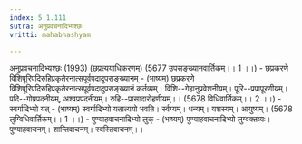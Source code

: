 ```yaml
---
index: 5.1.111
sutra: अनुप्रवचनादिभ्यश्छः
vritti: mahabhashyam

---
```

 अनुप्रवचनादिभ्यश्छः (1993) (छप्रत्ययाधिकरणम्) (5677 उपसङ्ख्यानवार्तिकम्।। 1 ।।) - छप्रकरणे विशिपूरिपदिरुहिप्रकृतेरनात्सपूर्वपदादुपसङ्ख्यानम् - (भाष्यम्) छप्रकरणे विशिपूरिपदिरुहिप्रकृतेरनात्सपूर्वपदादुपसङ्ख्यानं कर्तव्यम्। विशि--गेहानुप्रवेशनीयम्। पूरि--प्रपापूरणीयम्। पदि--गोप्रपदनीयम्, अश्वप्रपदनीयम्। रुहि--प्रासादारोहणीयम्।। (5678 विधिवार्तिकम्।। 2 ।।) - स्वर्गादिभ्यो यत् - (भाष्यम्) स्वर्गादिभ्यो यत्प्रत्ययो भवति। र्स्वग्यम्। धन्यम्। यशस्यम्। आयुष्यम्। (5678 लुग्विधिवार्तिकम्।। 1 ।।) - पुण्याहवाचनादिभ्यो लुक् - (भाष्यम्) पुण्याहवाचनादिभ्यो लुग्वक्तव्यः। पुण्याहवाचनम्। शान्तिवाचनम्। स्वस्तिवाचनम्।। 